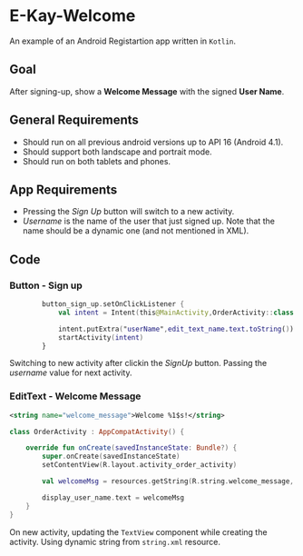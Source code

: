 # E-Kay-Welcome

An example of an Android Registartion app written in `Kotlin`.

## Goal

After signing-up, show a **Welcome Message** with the signed **User Name**.

## General Requirements

- Should run on all previous android versions up to API 16 (Android 4.1).
- Should support both landscape and portrait mode.
- Should run on both tablets and phones.

## App Requirements

- Pressing the *Sign Up* button will switch to a new activity.
- *Username* is the name of the user that just signed up. Note that the name should be a dynamic one (and not mentioned in XML).

## Code

### Button - Sign up

```Kotlin
        button_sign_up.setOnClickListener {
            val intent = Intent(this@MainActivity,OrderActivity::class.java)

            intent.putExtra("userName",edit_text_name.text.toString())
            startActivity(intent)
        }
```

Switching to new activity after clickin the *SignUp* button.
Passing the *username* value for next activity.

### EditText - Welcome Message

```xml
<string name="welcome_message">Welcome %1$s!</string>
```

```Kotlin
class OrderActivity : AppCompatActivity() {

    override fun onCreate(savedInstanceState: Bundle?) {
        super.onCreate(savedInstanceState)
        setContentView(R.layout.activity_order_activity)

        val welcomeMsg = resources.getString(R.string.welcome_message, intent.getStringExtra("userName"))

        display_user_name.text = welcomeMsg
    }
}

```

On new activity, updating the `TextView` component while creating the activity.
Using dynamic string from `string.xml` resource.